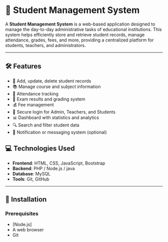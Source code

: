 # 📘 Student Management System

A **Student Management System** is a web-based application designed to manage the day-to-day administrative tasks of educational institutions. This system helps efficiently store and retrieve student records, manage attendance, grades, fees, and more, providing a centralized platform for students, teachers, and administrators.

---

## 🛠️ Features

- 📝 Add, update, delete student records
- 📚 Manage course and subject information
- 📅 Attendance tracking
- 🧾 Exam results and grading system
- 💰 Fee management
- 🔐 Secure login for Admin, Teachers, and Students
- 📊 Dashboard with statistics and analytics
- 🔍 Search and filter student data
- 📨 Notification or messaging system (optional)


## 💻 Technologies Used

- **Frontend**: HTML, CSS, JavaScript, Bootstrap
- **Backend**: PHP / Node.js / java
- **Database**: MySQL
- **Tools**: Git, GitHub

---

## 🚀 Installation

### Prerequisites

- [Node.js] 
- A web browser
- Git



